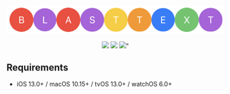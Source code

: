 <p align="center">
<img src="https://raw.githubusercontent.com/KevinPeplinski/BlastText/main/images/logo.png" alt="BlastText" title="BlastText" width="557"/>
</p>

<p align="center">
<a href="https://swift.org/package-manager/"><img src="https://img.shields.io/badge/SPM-supported-red"></a>
<a href="https://raw.githubusercontent.com/KevinPeplinski/BlastText/main/LICENSE"><img src="https://img.shields.io/badge/license-MIT-lightgrey"></a>
<img src="https://img.shields.io/badge/platform-ios%20%7C%C2%A0tvos%20%7C%20osx%20%7C%20watchos-lightgrey">"
</p>

## Requirements

- iOS 13.0+ / macOS 10.15+ / tvOS 13.0+ / watchOS 6.0+

